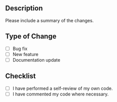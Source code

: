 ## Description

Please include a summary of the changes.

## Type of Change

- [ ] Bug fix
- [ ] New feature
- [ ] Documentation update

## Checklist

- [ ] I have performed a self-review of my own code.
- [ ] I have commented my code where necessary.
